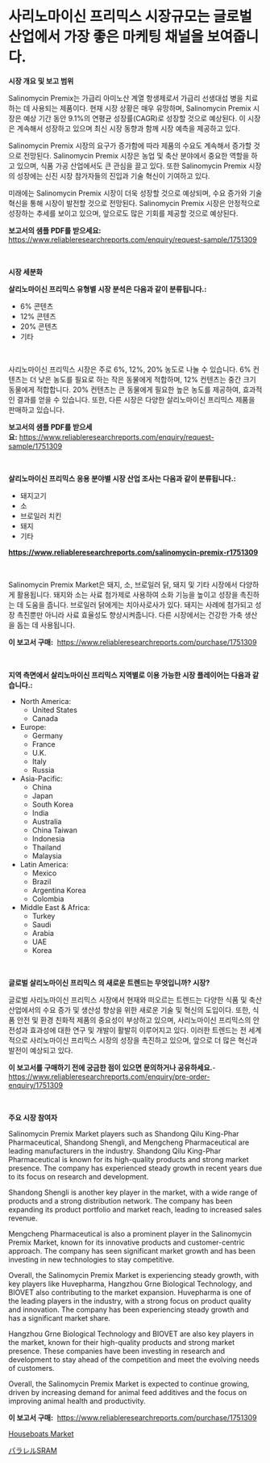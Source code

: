 <p><h1>사리노마이신 프리믹스 시장규모는 글로벌 산업에서 가장 좋은 마케팅 채널을 보여줍니다.</h1></p><p><strong>시장 개요 및 보고 범위</strong></p>
<p><p>Salinomycin Premix는 가급리 아미노산 계열 항생제로서 가급리 선생대섭 병을 치료하는 데 사용되는 제품이다. 현재 시장 상황은 매우 유망하며, Salinomycin Premix 시장은 예상 기간 동안 9.1%의 연평균 성장률(CAGR)로 성장할 것으로 예상된다. 이 시장은 계속해서 성장하고 있으며 최신 시장 동향과 함께 시장 예측을 제공하고 있다.</p><p>Salinomycin Premix 시장의 요구가 증가함에 따라 제품의 수요도 계속해서 증가할 것으로 전망된다. Salinomycin Premix 시장은 농업 및 축산 분야에서 중요한 역할을 하고 있으며, 식품 가공 산업에서도 큰 관심을 끌고 있다. 또한 Salinomycin Premix 시장의 성장에는 신진 시장 참가자들의 진입과 기술 혁신이 기여하고 있다.</p><p>미래에는 Salinomycin Premix 시장이 더욱 성장할 것으로 예상되며, 수요 증가와 기술 혁신을 통해 시장이 발전할 것으로 전망된다. Salinomycin Premix 시장은 안정적으로 성장하는 추세를 보이고 있으며, 앞으로도 많은 기회를 제공할 것으로 예상된다.</p></p>
<p><strong>보고서의 샘플 PDF를 받으세요:</strong> <a href="https://www.reliableresearchreports.com/enquiry/request-sample/1751309">https://www.reliableresearchreports.com/enquiry/request-sample/1751309</a></p>
<p>&nbsp;</p>
<p><strong>시장 세분화</strong></p>
<p><strong>살리노마이신 프리믹스 유형별 시장 분석은 다음과 같이 분류됩니다.:</strong></p>
<p><ul><li>6% 콘텐츠</li><li>12% 콘텐츠</li><li>20% 콘텐츠</li><li>기타</li></ul></p>
<p>&nbsp;</p>
<p><p>사리노마이신 프리믹스 시장은 주로 6%, 12%, 20% 농도로 나눌 수 있습니다. 6% 컨텐츠는 더 낮은 농도를 필요로 하는 작은 동물에게 적합하며, 12% 컨텐츠는 중간 크기 동물에게 적합합니다. 20% 컨텐츠는 큰 동물에게 필요한 높은 농도를 제공하여, 효과적인 결과를 얻을 수 있습니다. 또한, 다른 시장은 다양한 살리노마이신 프리믹스 제품을 판매하고 있습니다.</p></p>
<p><strong>보고서의 샘플 PDF를 받으세요:</strong>&nbsp;<a href="https://www.reliableresearchreports.com/enquiry/request-sample/1751309">https://www.reliableresearchreports.com/enquiry/request-sample/1751309</a></p>
<p>&nbsp;</p>
<p><strong> 살리노마이신 프리믹스 응용 분야별 시장 산업 조사는 다음과 같이 분류됩니다.:</strong></p>
<p><ul><li>돼지고기</li><li>소</li><li>브로일러 치킨</li><li>돼지</li><li>기타</li></ul></p>
<p><strong><a href="https://www.reliableresearchreports.com/salinomycin-premix-r1751309">https://www.reliableresearchreports.com/salinomycin-premix-r1751309</a></strong></p>
<p>&nbsp;</p>
<p><p>Salinomycin Premix Market은 돼지, 소, 브로일러 닭, 돼지 및 기타 시장에서 다양하게 활용됩니다. 돼지와 소는 사료 첨가제로 사용하여 소화 기능을 높이고 성장을 촉진하는 데 도움을 줍니다. 브로일러 닭에게는 치아사로사가 있다. 돼지는 사례에 첨가되고 성장 촉진뿐만 아니라 사료 효율성도 향상시켜줍니다. 다른 시장에서는 건강한 가축 생산을 돕는 데 사용됩니다.</p></p>
<p><strong>이 보고서 구매:</strong>&nbsp; <a href="https://www.reliableresearchreports.com/purchase/1751309">https://www.reliableresearchreports.com/purchase/1751309</a></p>
<p>&nbsp;</p>
<p><strong>지역 측면에서 살리노마이신 프리믹스 지역별로 이용 가능한 시장 플레이어는 다음과 같습니다.:</strong></p>
<p><ul>
    <li>
        North America:
        <ul>
            <li>United States</li>
            <li>Canada</li>
        </ul>
    </li>
    <li>
        Europe:
        <ul>
            <li>Germany</li>
            <li>France</li>
            <li>U.K.</li>
            <li>Italy</li>
            <li>Russia</li>
        </ul>
    </li>
    <li>
        Asia-Pacific:
        <ul>
            <li>China</li>
            <li>Japan</li>
            <li>South Korea</li>
            <li>India</li>
            <li>Australia</li>
            <li>China Taiwan</li>
            <li>Indonesia</li>
            <li>Thailand</li>
            <li>Malaysia</li>
        </ul>
    </li>
    <li>
        Latin America:
        <ul>
            <li>Mexico</li>
            <li>Brazil</li>
            <li>Argentina Korea</li>
            <li>Colombia</li>
        </ul>
    </li>
    <li>
        Middle East & Africa:
        <ul>
            <li>Turkey</li>
            <li>Saudi</li>
            <li>Arabia</li>
            <li>UAE</li>
            <li>Korea</li>
        </ul>
    </li>
    </ul></p>
<p>&nbsp;</p>
<p><strong>글로벌 살리노마이신 프리믹스 의 새로운 트렌드는 무엇입니까? 시장?</strong></p>
<p><p>글로벌 사리노마이신 프리믹스 시장에서 현재와 떠오르는 트렌드는 다양한 식품 및 축산 산업에서의 수요 증가 및 생산성 향상을 위한 새로운 기술 및 혁신의 도입이다. 또한, 식품 안전 및 환경 친화적 제품의 중요성이 부상하고 있으며, 사리노마이신 프리믹스의 안전성과 효과성에 대한 연구 및 개발이 활발히 이루어지고 있다. 이러한 트렌드는 전 세계적으로 사리노마이신 프리믹스 시장의 성장을 촉진하고 있으며, 앞으로 더 많은 혁신과 발전이 예상되고 있다.</p></p>
<p><strong>이 보고서를 구매하기 전에 궁금한 점이 있으면 문의하거나 공유하세요.</strong>- <a href="https://www.reliableresearchreports.com/enquiry/pre-order-enquiry/1751309">https://www.reliableresearchreports.com/enquiry/pre-order-enquiry/1751309</a></p>
<p>&nbsp;</p>
<p><strong>주요 시장 참여자</strong></p>
<p><p>Salinomycin Premix Market players such as Shandong Qilu King-Phar Pharmaceutical, Shandong Shengli, and Mengcheng Pharmaceutical are leading manufacturers in the industry. Shandong Qilu King-Phar Pharmaceutical is known for its high-quality products and strong market presence. The company has experienced steady growth in recent years due to its focus on research and development.</p><p>Shandong Shengli is another key player in the market, with a wide range of products and a strong distribution network. The company has been expanding its product portfolio and market reach, leading to increased sales revenue.</p><p>Mengcheng Pharmaceutical is also a prominent player in the Salinomycin Premix Market, known for its innovative products and customer-centric approach. The company has seen significant market growth and has been investing in new technologies to stay competitive.</p><p>Overall, the Salinomycin Premix Market is experiencing steady growth, with key players like Huvepharma, Hangzhou Grne Biological Technology, and BIOVET also contributing to the market expansion. Huvepharma is one of the leading players in the industry, with a strong focus on product quality and innovation. The company has been experiencing steady growth and has a significant market share.</p><p>Hangzhou Grne Biological Technology and BIOVET are also key players in the market, known for their high-quality products and strong market presence. These companies have been investing in research and development to stay ahead of the competition and meet the evolving needs of customers.</p><p>Overall, the Salinomycin Premix Market is expected to continue growing, driven by increasing demand for animal feed additives and the focus on improving animal health and productivity.</p></p>
<p><strong>이 보고서 구매:</strong>&nbsp;&nbsp;<a href="https://www.reliableresearchreports.com/purchase/1751309">https://www.reliableresearchreports.com/purchase/1751309</a></p>
<p><p><a href="https://github.com/brenzgnarento/Market-Research-Report-List-2/blob/main/houseboats-market.md">Houseboats Market</a></p><p><a href="https://github.com/Sophiaard2003/Market-Research-Report-List-1/blob/main/235959025494.md">パラレルSRAM</a></p></p>